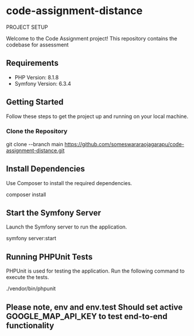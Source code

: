 # code-assignment-distance

PROJECT SETUP

Welcome to the Code Assignment project! This repository contains the codebase for assessment

## Requirements

- PHP Version: 8.1.8
- Symfony Version: 6.3.4

## Getting Started

Follow these steps to get the project up and running on your local machine.

### Clone the Repository

git clone --branch main https://github.com/someswararaojagarapu/code-assignment-distance.git

## Install Dependencies
Use Composer to install the required dependencies.

composer install

## Start the Symfony Server
Launch the Symfony server to run the application.

symfony server:start


## Running PHPUnit Tests
PHPUnit is used for testing the application. Run the following command to execute the tests.

./vendor/bin/phpunit

## Please note, env and env.test Should set active GOOGLE_MAP_API_KEY to test end-to-end functionality
